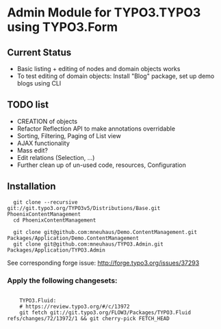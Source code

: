 # Admin Module for TYPO3.TYPO3 using TYPO3.Form

## Current Status

* Basic listing + editing of nodes and domain objects works
* To test editing of domain objects: Install "Blog" package, set up demo blogs using CLI

## TODO list

* CREATION of objects
* Refactor Reflection API to make annotations overridable
* Sorting, Filtering, Paging of List view
* AJAX functionality
* Mass edit?
* Edit relations (Selection, ...)
* Further clean up of un-used code, resources, Configuration

## Installation

```
  git clone --recursive git://git.typo3.org/TYPO3v5/Distributions/Base.git PhoenixContentManagement
  cd PhoenixContentManagement

  git clone git@github.com:mneuhaus/Demo.ContentManagement.git Packages/Application/Demo.ContentManagement
  git clone git@github.com:mneuhaus/TYPO3.Admin.git Packages/Application/TYPO3.Admin
```

See corresponding forge issue: http://forge.typo3.org/issues/37293


### Apply the following changesets:

```

	TYPO3.Fluid:
	# https://review.typo3.org/#/c/13972
	git fetch git://git.typo3.org/FLOW3/Packages/TYPO3.Fluid refs/changes/72/13972/1 && git cherry-pick FETCH_HEAD

```